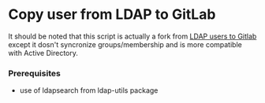 # Copy user from LDAP to GitLab

It should be noted that this script is actually a fork from [LDAP users to Gitlab](https://github.com/mhaddadi/ldap-users-to-gitlab/) except it dosn't syncronize groups/membership and is more compatible with Active Directory.

 ### Prerequisites
 * use of ldapsearch from ldap-utils package
